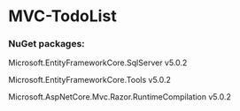 # MVC-TodoList
### NuGet packages:
Microsoft.EntityFrameworkCore.SqlServer v5.0.2

Microsoft.EntityFrameworkCore.Tools v5.0.2

Microsoft.AspNetCore.Mvc.Razor.RuntimeCompilation v5.0.2
